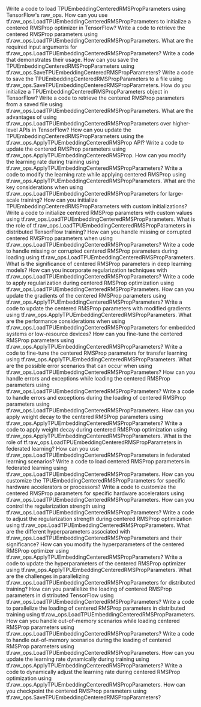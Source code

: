 Write a code to load TPUEmbeddingCenteredRMSPropParameters using TensorFlow's raw_ops.
How can you use tf.raw_ops.LoadTPUEmbeddingCenteredRMSPropParameters to initialize a centered RMSProp optimizer in TensorFlow?
Write a code to retrieve the centered RMSProp parameters using tf.raw_ops.LoadTPUEmbeddingCenteredRMSPropParameters.
What are the required input arguments for tf.raw_ops.LoadTPUEmbeddingCenteredRMSPropParameters? Write a code that demonstrates their usage.
How can you save the TPUEmbeddingCenteredRMSPropParameters using tf.raw_ops.SaveTPUEmbeddingCenteredRMSPropParameters?
Write a code to save the TPUEmbeddingCenteredRMSPropParameters to a file using tf.raw_ops.SaveTPUEmbeddingCenteredRMSPropParameters.
How do you initialize a TPUEmbeddingCenteredRMSPropParameters object in TensorFlow?
Write a code to retrieve the centered RMSProp parameters from a saved file using tf.raw_ops.LoadTPUEmbeddingCenteredRMSPropParameters.
What are the advantages of using tf.raw_ops.LoadTPUEmbeddingCenteredRMSPropParameters over higher-level APIs in TensorFlow?
How can you update the TPUEmbeddingCenteredRMSPropParameters using the tf.raw_ops.ApplyTPUEmbeddingCenteredRMSProp API?
Write a code to update the centered RMSProp parameters using tf.raw_ops.ApplyTPUEmbeddingCenteredRMSProp.
How can you modify the learning rate during training using tf.raw_ops.ApplyTPUEmbeddingCenteredRMSPropParameters?
Write a code to modify the learning rate while applying centered RMSProp using tf.raw_ops.ApplyTPUEmbeddingCenteredRMSPropParameters.
What are the key considerations when using tf.raw_ops.LoadTPUEmbeddingCenteredRMSPropParameters for large-scale training?
How can you initialize TPUEmbeddingCenteredRMSPropParameters with custom initializations?
Write a code to initialize centered RMSProp parameters with custom values using tf.raw_ops.LoadTPUEmbeddingCenteredRMSPropParameters.
What is the role of tf.raw_ops.LoadTPUEmbeddingCenteredRMSPropParameters in distributed TensorFlow training?
How can you handle missing or corrupted centered RMSProp parameters when using tf.raw_ops.LoadTPUEmbeddingCenteredRMSPropParameters?
Write a code to handle missing or corrupted centered RMSProp parameters during loading using tf.raw_ops.LoadTPUEmbeddingCenteredRMSPropParameters.
What is the significance of centered RMSProp parameters in deep learning models?
How can you incorporate regularization techniques with tf.raw_ops.LoadTPUEmbeddingCenteredRMSPropParameters?
Write a code to apply regularization during centered RMSProp optimization using tf.raw_ops.LoadTPUEmbeddingCenteredRMSPropParameters.
How can you update the gradients of the centered RMSProp parameters using tf.raw_ops.ApplyTPUEmbeddingCenteredRMSPropParameters?
Write a code to update the centered RMSProp parameters with modified gradients using tf.raw_ops.ApplyTPUEmbeddingCenteredRMSPropParameters.
What are the performance considerations when using tf.raw_ops.LoadTPUEmbeddingCenteredRMSPropParameters for embedded systems or low-resource devices?
How can you fine-tune the centered RMSProp parameters using tf.raw_ops.ApplyTPUEmbeddingCenteredRMSPropParameters?
Write a code to fine-tune the centered RMSProp parameters for transfer learning using tf.raw_ops.ApplyTPUEmbeddingCenteredRMSPropParameters.
What are the possible error scenarios that can occur when using tf.raw_ops.LoadTPUEmbeddingCenteredRMSPropParameters?
How can you handle errors and exceptions while loading the centered RMSProp parameters using tf.raw_ops.LoadTPUEmbeddingCenteredRMSPropParameters?
Write a code to handle errors and exceptions during the loading of centered RMSProp parameters using tf.raw_ops.LoadTPUEmbeddingCenteredRMSPropParameters.
How can you apply weight decay to the centered RMSProp parameters using tf.raw_ops.ApplyTPUEmbeddingCenteredRMSPropParameters?
Write a code to apply weight decay during centered RMSProp optimization using tf.raw_ops.ApplyTPUEmbeddingCenteredRMSPropParameters.
What is the role of tf.raw_ops.LoadTPUEmbeddingCenteredRMSPropParameters in federated learning?
How can you use tf.raw_ops.LoadTPUEmbeddingCenteredRMSPropParameters in federated learning scenarios?
Write a code to load centered RMSProp parameters in federated learning using tf.raw_ops.LoadTPUEmbeddingCenteredRMSPropParameters.
How can you customize the TPUEmbeddingCenteredRMSPropParameters for specific hardware accelerators or processors?
Write a code to customize the centered RMSProp parameters for specific hardware accelerators using tf.raw_ops.LoadTPUEmbeddingCenteredRMSPropParameters.
How can you control the regularization strength using tf.raw_ops.LoadTPUEmbeddingCenteredRMSPropParameters?
Write a code to adjust the regularization strength during centered RMSProp optimization using tf.raw_ops.LoadTPUEmbeddingCenteredRMSPropParameters.
What are the different hyperparameters associated with tf.raw_ops.LoadTPUEmbeddingCenteredRMSPropParameters and their significance?
How can you modify the hyperparameters of the centered RMSProp optimizer using tf.raw_ops.ApplyTPUEmbeddingCenteredRMSPropParameters?
Write a code to update the hyperparameters of the centered RMSProp optimizer using tf.raw_ops.ApplyTPUEmbeddingCenteredRMSPropParameters.
What are the challenges in parallelizing tf.raw_ops.LoadTPUEmbeddingCenteredRMSPropParameters for distributed training?
How can you parallelize the loading of centered RMSProp parameters in distributed TensorFlow using tf.raw_ops.LoadTPUEmbeddingCenteredRMSPropParameters?
Write a code to parallelize the loading of centered RMSProp parameters in distributed training using tf.raw_ops.LoadTPUEmbeddingCenteredRMSPropParameters.
How can you handle out-of-memory scenarios while loading centered RMSProp parameters using tf.raw_ops.LoadTPUEmbeddingCenteredRMSPropParameters?
Write a code to handle out-of-memory scenarios during the loading of centered RMSProp parameters using tf.raw_ops.LoadTPUEmbeddingCenteredRMSPropParameters.
How can you update the learning rate dynamically during training using tf.raw_ops.ApplyTPUEmbeddingCenteredRMSPropParameters?
Write a code to dynamically adjust the learning rate during centered RMSProp optimization using tf.raw_ops.ApplyTPUEmbeddingCenteredRMSPropParameters.
How can you checkpoint the centered RMSProp parameters using tf.raw_ops.SaveTPUEmbeddingCenteredRMSPropParameters?